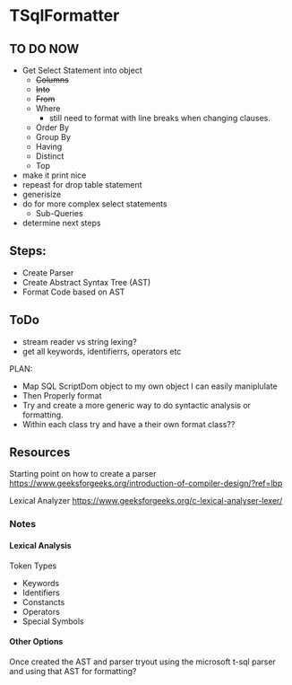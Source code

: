 # TSqlFormatter



## TO DO NOW
- Get Select Statement into object
    - ~~Columns~~
    - ~~Into~~
    - ~~From~~
    - Where
        - still need to format with line breaks when changing clauses.
    - Order By
    - Group By
    - Having
    - Distinct
    - Top
- make it print nice
- repeast for drop table statement
- generisize
- do for more complex select statements
    - Sub-Queries
- determine next steps


## Steps:
- Create Parser
- Create Abstract Syntax Tree (AST)
- Format Code based on AST

## ToDo
- stream reader vs string lexing?
- get all keywords, identifierrs, operators etc

PLAN:
- Map SQL ScriptDom object to my own object I can easily maniplulate
- Then Properly format
- Try and create a more generic way to do syntactic analysis or formatting.
- Within each class try and have a their own format class??


## Resources
Starting point on how to create a parser
https://www.geeksforgeeks.org/introduction-of-compiler-design/?ref=lbp

Lexical Analyzer
https://www.geeksforgeeks.org/c-lexical-analyser-lexer/


### Notes
#### Lexical Analysis
Token Types
- Keywords
- Identifiers
- Constancts
- Operators
- Special Symbols


#### Other Options
Once created the AST and parser tryout using the microsoft t-sql parser and using that AST for formatting?